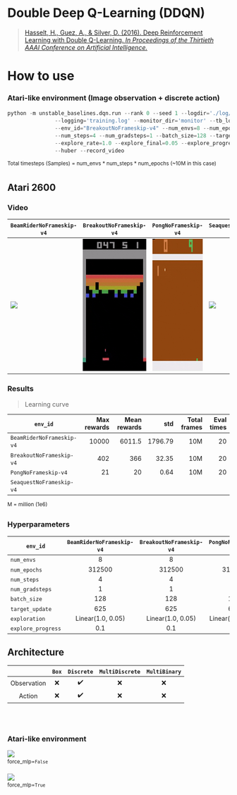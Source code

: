 # Double Deep Q-Learning (DDQN)

> [Hasselt, H., Guez, A., & Silver, D. (2016). Deep Reinforcement Learning with Double Q-Learning. *In Proceedings of the Thirtieth AAAI Conference on Artificial Intelligence.*](https://arxiv.org/abs/1509.06461)


# How to use

### Atari-like environment (Image observation + discrete action)
```python
python -m unstable_baselines.dqn.run --rank 0 --seed 1 --logdir='./log/{env_id}/dqn/{rank}' \
               --logging='training.log' --monitor_dir='monitor' --tb_logdir='' --model_path='model/weights' \
               --env_id="BreakoutNoFrameskip-v4" --num_envs=8 --num_epochs=312500 \
               --num_steps=4 --num_gradsteps=1 --batch_size=128 --target_update=625 \
               --explore_rate=1.0 --explore_final=0.05 --explore_progress=0.1 \
               --huber --record_video
```

<sup>Total timesteps (Samples) = num_envs * num_steps * num_epochs (~10M in this case)</sup><br>


## Atari 2600

### Video

| `BeamRiderNoFrameskip-v4` | `BreakoutNoFrameskip-v4` | `PongNoFrameskip-v4` | `SeaquestNoFrameskip-v4` |
|---------------------------|--------------------------|----------------------|--------------------------|
|<img src="https://github.com/Ending2015a/unstable_baselines_assets/blob/master/images/dqn.BeamRiderNoFrameskip-v4.eval.gif" height=300px>|<img src="https://github.com/Ending2015a/unstable_baselines_assets/blob/master/images/dqn.BreakoutNoFrameskip-v4.eval.gif" height=300px>|<img src="https://github.com/Ending2015a/unstable_baselines_assets/blob/master/images/dqn.PongNoFrameskip-v4.eval.gif" height=300px>|<img src="https://github.com/Ending2015a/unstable_baselines_assets/blob/master/images/dqn.SeaquestNoFrameskip-v4.eval.gif" height=300px>|


### Results

> Learning curve

| `env_id`                  | Max rewards   | Mean rewards | std          | Total frames | Eval times |
| ------------------------- | -------------:| ------------:| ------------:| ------------:| ----------:|
| `BeamRiderNoFrameskip-v4` | 10000         | 6011.5       | 1796.79      | 10M          | 20         |
| `BreakoutNoFrameskip-v4`  | 402           | 366          | 32.35        | 10M          | 20         |
| `PongNoFrameskip-v4`      | 21            | 20           | 0.64         | 10M          | 20         |
| `SeaquestNoFrameskip-v4`  |               |              |              |              |            |

<sup>M = million (1e6)</sup><br>

### Hyperparameters


| `env_id`           | `BeamRiderNoFrameskip-v4` | `BreakoutNoFrameskip-v4` | `PongNoFrameskip-v4` | `SeaquestNoFrameskip-v4` |
|--------------------|:-------------------------:|:------------------------:|:--------------------:|:------------------------:|
| `num_envs`         | 8                         | 8                        | 8                    | 8                        |
| `num_epochs`       | 312500                    | 312500                   | 312500               | 312500                   |
| `num_steps`        | 4                         | 4                        | 4                    | 4                        |
| `num_gradsteps`    | 1                         | 1                        | 1                    | 1                        |
| `batch_size`       | 128                       | 128                      | 128                  | 128                      |
| `target_update`    | 625                       | 625                      | 625                  | 625                      |
| `exploration`      | Linear(1.0, 0.05)         | Linear(1.0, 0.05)        | Linear(1.0, 0.05)    | Linear(1.0, 0.05)        |
| `explore_progress` | 0.1                       | 0.1                      | 0.1                  | 0.1                      |

## Architecture

|             | `Box`              | `Discrete`         | `MultiDiscrete` | `MultiBinary` |
|:-----------:|:------------------:|:------------------:|:---------------:|:-------------:|
| Observation | :x:                | :heavy_check_mark: | :x:             | :x:           |
| Action      | :x:                | :heavy_check_mark: | :x:             | :x:           |

<br/>
<br/>

### Atari-like environment
![](https://g.gravizo.com/source/svg/dqn_discrete?https%3A%2F%2Fraw.githubusercontent.com%2FEnding2015a%2Funstable_baselines_assets%2Fmaster%2Fscripts%2Farch%2Fdqn.arch.md)
<br/>
<sup>force_mlp=`False`</sup><br>


![](https://g.gravizo.com/source/svg/dqn_continuous?https%3A%2F%2Fraw.githubusercontent.com%2FEnding2015a%2Funstable_baselines_assets%2Fmaster%2Fscripts%2Farch%2Fdqn.arch.md)
<br/>
<sup>force_mlp=`True`</sup><br>
